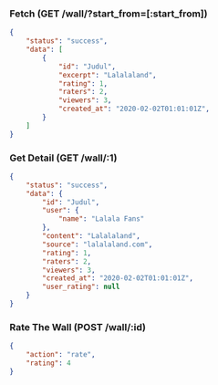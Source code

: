
### Fetch (GET /wall/?start_from=[:start_from])

```json
{
    "status": "success",
    "data": [
        {
            "id": "Judul",
            "excerpt": "Lalalaland",
            "rating": 1,
            "raters": 2,
            "viewers": 3,
            "created_at": "2020-02-02T01:01:01Z",
        }
    ]
}
```

### Get Detail (GET /wall/:1)

```json
{
    "status": "success",
    "data": {
        "id": "Judul",
        "user": {
            "name": "Lalala Fans"
        },
        "content": "Lalalaland",
        "source": "lalalaland.com",
        "rating": 1,
        "raters": 2,
        "viewers": 3,
        "created_at": "2020-02-02T01:01:01Z",
        "user_rating": null
    }
}
```

### Rate The Wall (POST /wall/:id)

```json
{
    "action": "rate",
    "rating": 4
}
```